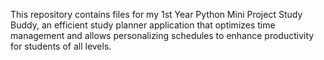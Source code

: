 This repository contains files for my 1st Year Python Mini Project Study Buddy, an efficient study planner application that optimizes time management and allows personalizing schedules to enhance productivity for students of all levels.

